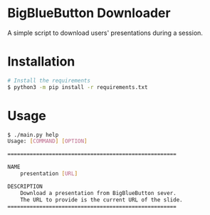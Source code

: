 # BigBlueButton Downloader
A simple script to download users' presentations during a session.

# Installation
```sh
# Install the requirements
$ python3 -m pip install -r requirements.txt
```

# Usage
```sh
$ ./main.py help
Usage: [COMMAND] [OPTION]

=====================================================

NAME
    presentation [URL]

DESCRIPTION
    Download a presentation from BigBlueButton sever.
    The URL to provide is the current URL of the slide.
=====================================================
```